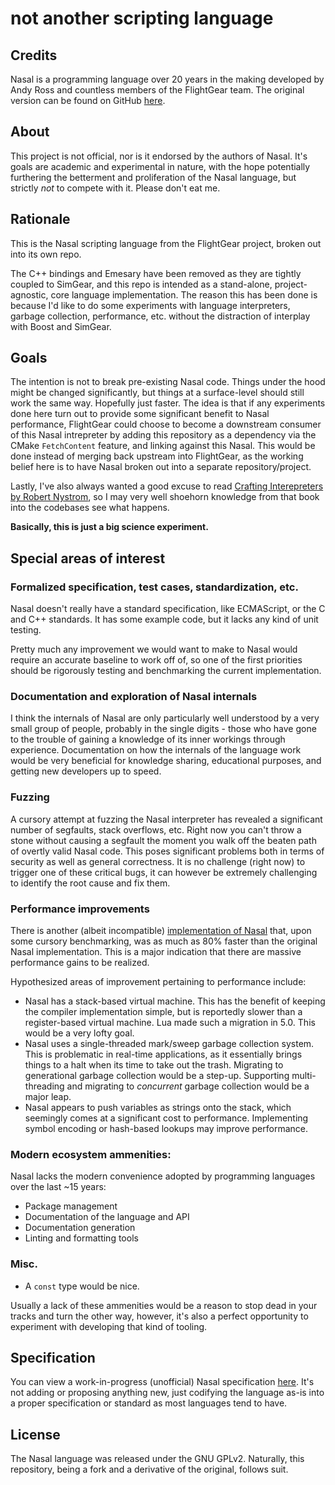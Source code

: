 # not another scripting language

## Credits

Nasal is a programming language over 20 years in the making developed by Andy Ross and countless members of the FlightGear team. The original version can be found on GitHub [here](https://github.com/andyross/nasal). 


## About

This project is not official, nor is it endorsed by the authors of Nasal. It's goals are academic and experimental in nature, with the hope potentially furthering the betterment and proliferation of the Nasal language, but strictly _not_ to compete with it. Please don't eat me.


## Rationale

This is the Nasal scripting language from the FlightGear project, broken out into its own repo. 

The C++ bindings and Emesary have been removed as they are tightly coupled to SimGear, and this repo is intended as a stand-alone, project-agnostic, core language implementation. 
The reason this has been done is because I'd like to do some experiments with language interpreters, garbage collection, performance, etc. without the distraction of interplay with Boost and SimGear. 

## Goals

The intention is not to break pre-existing Nasal code. Things under the hood might be changed significantly, but things at a surface-level should still work the same way. Hopefully just faster. 
The idea is that if any experiments done here turn out to provide some significant benefit to Nasal performance, FlightGear could choose to become a downstream consumer of this Nasal intrepreter by adding
this repository as a dependency via the CMake `FetchContent` feature, and linking against this Nasal. This would be done instead of merging back upstream into FlightGear, as the working belief here is to have Nasal
broken out into a separate repository/project.


Lastly, I've also always wanted a good excuse to read [Crafting Interepreters by Robert Nystrom](https://craftinginterpreters.com/), so I may very well shoehorn knowledge from that book into the codebases see what happens.

**Basically, this is just a big science experiment.**

## Special areas of interest

### Formalized specification, test cases, standardization, etc.

Nasal doesn't really have a standard specification, like ECMAScript, or the C and C++ standards. It has some example code, but it lacks any kind of unit testing.

Pretty much any improvement we would want to make to Nasal would require an accurate baseline to work off of, so one of the first priorities should be rigorously testing
and benchmarking the current implementation.

### Documentation and exploration of Nasal internals

I think the internals of Nasal are only particularly well understood by a very small group of people, probably in the single digits - those who have gone to the trouble of gaining a knowledge of its inner workings
through experience. Documentation on how the internals of the language work would be very beneficial for knowledge sharing, educational purposes, and getting new developers up to speed.

### Fuzzing
A cursory attempt at fuzzing the Nasal interpreter has revealed a significant number of segfaults, stack overflows, etc. Right now you can't throw a stone without causing a segfault the moment you walk off the beaten path
of overtly valid Nasal code. This poses significant problems both in terms of security as well as general correctness. It is no challenge (right now) to trigger one of these critical bugs, it can however be extremely challenging to 
identify the root cause and fix them.

### Performance improvements

There is another (albeit incompatible) [implementation of Nasal](https://github.com/ValKmjolnir/Nasal-Interpreter) that, upon some cursory benchmarking, was as much as 80% faster than the original Nasal implementation. This is a major indication that there are massive performance gains to be realized.

Hypothesized areas of improvement pertaining to performance include:
- Nasal has a stack-based virtual machine. This has the benefit of keeping the compiler implementation simple, but is reportedly slower than a register-based virtual machine. Lua made such a migration in 5.0. This would be a very lofty goal.
- Nasal uses a single-threaded mark/sweep garbage collection system. This is problematic in real-time applications, as it essentially brings things to a halt when its time to take out the trash. 
  Migrating to generational garbage collection would be a step-up. Supporting multi-threading and migrating to _concurrent_ garbage collection would be a major leap.
- Nasal appears to push variables as strings onto the stack, which seemingly comes at a significant cost to performance. Implementing symbol encoding or hash-based lookups may improve performance.



### Modern ecosystem ammenities:

Nasal lacks the modern convenience adopted by programming languages over the last ~15 years: 
  - Package management
  - Documentation of the language and API
  - Documentation generation
  - Linting and formatting tools

### Misc.

- A `const` type would be nice.
  
Usually a lack of these ammenities would be a reason to stop dead in your tracks and turn the other way, however, it's also a perfect opportunity to experiment with developing that kind of tooling.

## Specification
You can view a work-in-progress (unofficial) Nasal specification [here](https://github.com/nasal-lang-community/specification). It's not adding or proposing anything new, just codifying the language as-is into a proper specification or standard as most languages tend to have.

## License

The Nasal language was released under the GNU GPLv2. Naturally, this repository, being a fork and a derivative of the original, follows suit.
